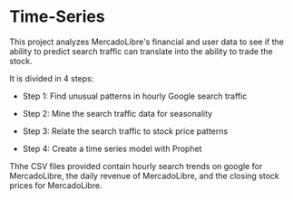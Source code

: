 # Time-Series

This project analyzes MercadoLibre's financial and user data to see if the ability to predict search traffic can translate into the ability to trade the stock.

It is divided in 4 steps: 

* Step 1: Find unusual patterns in hourly Google search traffic

* Step 2: Mine the search traffic data for seasonality

* Step 3: Relate the search traffic to stock price patterns

* Step 4: Create a time series model with Prophet

Thhe CSV files provided contain hourly search trends on google for MercadoLibre, the daily revenue of MercadoLibre, and the closing stock prices for MercadoLibre.